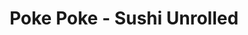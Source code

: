 ---
layout: place
title: "Poke Poke - Sushi Unrolled"
permalink: /michigan/ann-arbor/poke-poke-sushi-unrolled.html
stateAbbr: MI
stateName: Michigan
cityName: Ann Arbor
seo:
  name: "Poke Poke - Sushi Unrolled"
  type: Restaurant
  links: null
description: "Poke Poke - Sushi Unrolled serves delicious sushi in Ann Arbor, Michigan. Try fresh Japanese dishes for a great dining experience. "
place_id: ChIJbYoAS0WvPIgRYIx-o2hX2kQ
photos:
  - name: >-
      places/ChIJbYoAS0WvPIgRYIx-o2hX2kQ/photos/AeeoHcKERJmmxjwQT2HgZmStks7nNFTL0k0WKtVtfRBRz1Qn5w2IHbwdrQmX9ketFSRpLDitgEUMxFIJrNzmBtchQnllMeJwypApptUW6xEI742hHEX5-lOCcLcwCEDH_zp0efF2ZmFoKN2jDp6ZrRqA2znJktccIMq3Tldrhn9jRXlBWBkDgtlAUMv0tC53_bdehtT257RC22scTxq-YUUAcettmUZOimNdmb25i3iIXXr9_lo3BojFK6e74H8Kvc81gql4RhfQfV4U_SqwVjahEab5YU1yw5W99a2hypZveGFc5A
    widthPx: 4032
    heightPx: 3024
    authorAttributions:
      - displayName: Poke Poke - Sushi Unrolled
        uri: https://maps.google.com/maps/contrib/104881223710196967690
        photoUri: >-
          https://lh3.googleusercontent.com/a-/ALV-UjUSiGBaNubrqaGZsUbwFvGgCixtiRnQkFZV7nQli4lS2DYhJEo=s100-p-k-no-mo
    flagContentUri: >-
      https://www.google.com/local/imagery/report/?cb_client=maps_api_places.places_api&image_key=!1e10!2sAF1QipOEM-gUMQPF9eA7ElshblKzkPFtcgtawbUK4Gm6&hl=en-US
    googleMapsUri: >-
      https://www.google.com/maps/place//data=!3m4!1e2!3m2!1sAF1QipOEM-gUMQPF9eA7ElshblKzkPFtcgtawbUK4Gm6!2e10!4m2!3m1!1s0x883caf454b008a6d:0x44da5768a37e8c60
  - name: >-
      places/ChIJbYoAS0WvPIgRYIx-o2hX2kQ/photos/AeeoHcKq0KutQ_CxsjlD_QNhFqakwN4_AAbOQWcj6ffr-S3p_sJunBHgxZzlUIk1Mv536mpN4Q-q4jvGoIoAcGxTp6mKS9JLIGYUrrQr-7E7qqiIMemcWRgcpe88Ucy0Ye0IlgOvVZvwbFtBiAUxf6Dn0RL65OWLE3KCpja4HL1sgfVmdDj82JHYpqir9Yo1wQIL3qw6ekOaRABVfAph7TH-yLCWRtkGcE0Nb93Jd7fVM1GNC09tqwtoKqztesRUMITiPYGUHNv1YsBK6KXzRn3W9HlqxgskezKeo67HLEYOcyEoEA
    widthPx: 1242
    heightPx: 700
    authorAttributions:
      - displayName: Poke Poke - Sushi Unrolled
        uri: https://maps.google.com/maps/contrib/104881223710196967690
        photoUri: >-
          https://lh3.googleusercontent.com/a-/ALV-UjUSiGBaNubrqaGZsUbwFvGgCixtiRnQkFZV7nQli4lS2DYhJEo=s100-p-k-no-mo
    flagContentUri: >-
      https://www.google.com/local/imagery/report/?cb_client=maps_api_places.places_api&image_key=!1e10!2sAF1QipMrzXBPEer8BAhx9GMfRCgNvM2ZWrzDknJEO8vI&hl=en-US
    googleMapsUri: >-
      https://www.google.com/maps/place//data=!3m4!1e2!3m2!1sAF1QipMrzXBPEer8BAhx9GMfRCgNvM2ZWrzDknJEO8vI!2e10!4m2!3m1!1s0x883caf454b008a6d:0x44da5768a37e8c60
  - name: >-
      places/ChIJbYoAS0WvPIgRYIx-o2hX2kQ/photos/AeeoHcL3lySb4EIyJELt8BPENqDn8ZcG5zW3cWvGYlw0lzFdCYl2O5aVwOyK0xYpe3tBC2a2pgyW-XUXxwkvrTkgOAwYzq8N6p6JwHkImxFMaf363-TcNGiE8fhnp3i2E5MHsXS1fs5kjB9CzhzzqWu_mD4bngqHSDjAInxkKr7PGKLnArsAKLyllbpqpMMBySEnCWJ9BWvbjzll98lpGoSdPCNXpE9mlxbu6LDbvjx-hRgPQ6B0TRVTjhByc6Sb2khoQuKXOj1z1z81s6r8dei7mnHTIOjwx1SV2iFNTkjvBTW2EaGCtpBi45xNpEWcon5hzjy8nhtKwLNQFRBTGlFQougzRPOM9G2vGpEKPvpGlKgPXqSBt2GXRNURBvsYHVNqjflNhKMjDs37BOTkgcy_FwJuqnNzKW_kZEZpIB3-u1k
    widthPx: 3600
    heightPx: 4800
    authorAttributions:
      - displayName: Camila Burky
        uri: https://maps.google.com/maps/contrib/110533624782064719332
        photoUri: >-
          https://lh3.googleusercontent.com/a-/ALV-UjU7XS7be3iHLoxU4RZv4gs8zPZUYL6UYjfdD9Me_kEhZjx7SpIgbw=s100-p-k-no-mo
    flagContentUri: >-
      https://www.google.com/local/imagery/report/?cb_client=maps_api_places.places_api&image_key=!1e10!2sCIHM0ogKEICAgIDBjdngUg&hl=en-US
    googleMapsUri: >-
      https://www.google.com/maps/place//data=!3m4!1e2!3m2!1sCIHM0ogKEICAgIDBjdngUg!2e10!4m2!3m1!1s0x883caf454b008a6d:0x44da5768a37e8c60
  - name: >-
      places/ChIJbYoAS0WvPIgRYIx-o2hX2kQ/photos/AeeoHcKfShPmpV1n1f-CGG9xWrVMWwwFuK5xvGIse60FPqW9TWLQH-89MPWR9xQNLes9FS2iCS4TDFfzr2MjaanV7JnY2XA8RrdFa5gR9raY19kwgoX9VSzOjSiO23Kkxm_qZIUEvilfYj6xEPmK4xpMCC4UIyLTpQCzs_PXA9Rm5EtoVpCf13pvad7joTILj0E-BgYzqFYW05qr1HSKUJ5iuPxZNEwjkKgPKAkKTnJGkSegu2nd5MQO1OAGAlnJmeRFjyE5na5ZwD2kYlrapKTtXcymQQf5QlFEhhkT7S6-xqPfIkg1fJZEQmReSn2cQXftjhnOJUcmEvDaCmO5IrVU7h_AWyF2o9H1pQhxtl5YqZz_RWXETx0GHdcDCp372bz2s6Oi6C6L85mD4hxSbs9tYnCu5qHUO1iz1hWyIv8OihhbmA
    widthPx: 3024
    heightPx: 4032
    authorAttributions:
      - displayName: Laura
        uri: https://maps.google.com/maps/contrib/102619440479154790282
        photoUri: >-
          https://lh3.googleusercontent.com/a/ACg8ocKU5O4Q57oHB7pWgcOndqnlGxojU9c8nYalPXC0n_CST4l-DZ0=s100-p-k-no-mo
    flagContentUri: >-
      https://www.google.com/local/imagery/report/?cb_client=maps_api_places.places_api&image_key=!1e10!2sCIHM0ogKEICAgICdx5qBMg&hl=en-US
    googleMapsUri: >-
      https://www.google.com/maps/place//data=!3m4!1e2!3m2!1sCIHM0ogKEICAgICdx5qBMg!2e10!4m2!3m1!1s0x883caf454b008a6d:0x44da5768a37e8c60
  - name: >-
      places/ChIJbYoAS0WvPIgRYIx-o2hX2kQ/photos/AeeoHcLVjMlf-pUnR6aQFUGTXlcJ57VmIn24BmcBvPaKCii1cthCTaRbBRuRc-nB6XLDSVGdRFo9-gaBjzYn7-tbVRAIsD84gT07ntd8cIR34yspJ3aRI5RM0oBL-tCS7dR8IorBABTnepKnz3pE5V7qS8UF3Pkxgfc57R-tJ-0sg6d1xGSY1muCLkWTJ7ly5JJ9YzwL9xws9Sfn9n1_TZkdEQ2aFuksLgElFCRRxPlm7UsbeRTyM0gCqVAt609FgI-4niswkcjOJcCoq22lzpsRd2Rnm2n51slreYENYVoT-wK33ihXlLhiEHcWUktOAjlEAmbwtV2vNYcrwYWV4sCek9WxsIsDEcEEjV4AvHmjDxymoVQAieIT4Xpv3494hkZJ4Bc3ZQetuCAuHtonaz21h5Lb2JPl8cPMO_Y6JZCzWPgFhQ
    widthPx: 2252
    heightPx: 2225
    authorAttributions:
      - displayName: Subhendu Pramanik
        uri: https://maps.google.com/maps/contrib/106118869630899562540
        photoUri: >-
          https://lh3.googleusercontent.com/a-/ALV-UjWN7JK2UF0uFMqS4HOO9MXfG1R0Z4WdpvFYY4CgMyxPtEgNZ0GV=s100-p-k-no-mo
    flagContentUri: >-
      https://www.google.com/local/imagery/report/?cb_client=maps_api_places.places_api&image_key=!1e10!2sCIHM0ogKEICAgICztbLBYg&hl=en-US
    googleMapsUri: >-
      https://www.google.com/maps/place//data=!3m4!1e2!3m2!1sCIHM0ogKEICAgICztbLBYg!2e10!4m2!3m1!1s0x883caf454b008a6d:0x44da5768a37e8c60
  - name: >-
      places/ChIJbYoAS0WvPIgRYIx-o2hX2kQ/photos/AeeoHcIU8nT5Ux-HKsIh5USSNhLz73_LCwUNi_HA9yZhCHSMyaxbqcium2n5-HJYI0W9Og3jzVnemihvnd2MiXjTPl3PfffiXQeZmwsN9YIkgyK3NfVFIIguSh_CLw2zFqsyqD2dvaxw4yroME8_Lg5Xtq1of3ZFi7C9Wg_2sNd6Bhkw-NNLjbF8vG9vDKy1nc7NnTFrY0ggord9fAV1sBXLJvlgyxLDAwyihsiQkNmgpQIxpAJ4lby-TnLtaOdSZILbq7AZFbIi-ie36A2qTkV1a93356YM16izwvimdGsSLo1kFcX-jufii4y3N6qF28zw60_FB65MUlAjzIPLrE-UbMQ3xcywlnaNCP5J_jCKDxCV_6zLMWARQ65ohmw5YLhT3pJxCNnoMjRwKMbspSxMhhtKYDylPi4LLgHcah1DHrOGFLKS
    widthPx: 2184
    heightPx: 4608
    authorAttributions:
      - displayName: Mezion
        uri: https://maps.google.com/maps/contrib/103709796702437443352
        photoUri: >-
          https://lh3.googleusercontent.com/a-/ALV-UjWbtdO8e1VKsyVTZJNCJG_0hpGWy9hkxbS_odXyHz0_sJ4i4CRkoA=s100-p-k-no-mo
    flagContentUri: >-
      https://www.google.com/local/imagery/report/?cb_client=maps_api_places.places_api&image_key=!1e10!2sCIHM0ogKEICAgICM9rPe5AE&hl=en-US
    googleMapsUri: >-
      https://www.google.com/maps/place//data=!3m4!1e2!3m2!1sCIHM0ogKEICAgICM9rPe5AE!2e10!4m2!3m1!1s0x883caf454b008a6d:0x44da5768a37e8c60
  - name: >-
      places/ChIJbYoAS0WvPIgRYIx-o2hX2kQ/photos/AeeoHcJx58uCfTm7TpiNMJ3FBK8zfA_UiZU7jlGc88i15rufLb1huDJWGDODUzE4tkAj_BBeYSscP0ia8mQis1kQftDV-8ttDb8rcOq9UOh6PecsZjSDndrMhkdx0U5TvnQNLw5UGVKHsseFqNaa-FiXl19q6R9tWHBDG3HX1Xdmk5nHmgzCcMNm1n7nOQCiDIosFQEQXhFYemNH3VXeXUrKIMdaB6OlnD5ZZZD1KsWc1XusAzwNZuzXSkB-p3UbO8148G2vii68NnOsqY2R2K78Z_Dxm-dAQwIb03TCSZdh0q0pI6cowabb9_YfNDvJ75tynsEtEtl0rrOiUoUPz5IPnLu8RpoR3AKV-nw3G8R9QQrNKOWuy1txNKlhnS-g4oXjt-OVocHxSiCWh9JIIBzsKN5j8ZPGYjv54V2cmtq6J_gzuZ4s
    widthPx: 2268
    heightPx: 4032
    authorAttributions:
      - displayName: Mimi Zhang
        uri: https://maps.google.com/maps/contrib/101506287019406713242
        photoUri: >-
          https://lh3.googleusercontent.com/a-/ALV-UjU7-d70TbsK88dw43r44NrtMctBVI-iZIU3vuukrZ-1XdOeW0hyaw=s100-p-k-no-mo
    flagContentUri: >-
      https://www.google.com/local/imagery/report/?cb_client=maps_api_places.places_api&image_key=!1e10!2sCIHM0ogKEICAgICMxOCh_QE&hl=en-US
    googleMapsUri: >-
      https://www.google.com/maps/place//data=!3m4!1e2!3m2!1sCIHM0ogKEICAgICMxOCh_QE!2e10!4m2!3m1!1s0x883caf454b008a6d:0x44da5768a37e8c60
  - name: >-
      places/ChIJbYoAS0WvPIgRYIx-o2hX2kQ/photos/AeeoHcKafEzaZuYqAqvnSek5J577qUJuszzDeEaJQq1TlpxbRaFN8CSVvP0REuNHzCLPSTV4BHTuYa-WlyOrXLPdYwKFEZ2XUgoJeuAeiaLUliS0QRjUiC87_L75LOXK2Jr6c1ynGFwrKXnm991RIj8uTDZKYnFxVzNXd0oO6asNd59DYQD5zooZB_zhCz1fOVUJlqEHhYKAr9jumq3w812Bsep27RBHsKq_57EEiZCVRgspNNAH2NvtJZPkpA-MqmaJ3ockn3_Qd4f9qWdAD-k2oio7M45xohAnGR4XXJMGxvVXDQ
    widthPx: 3024
    heightPx: 4032
    authorAttributions:
      - displayName: Poke Poke - Sushi Unrolled
        uri: https://maps.google.com/maps/contrib/104881223710196967690
        photoUri: >-
          https://lh3.googleusercontent.com/a-/ALV-UjUSiGBaNubrqaGZsUbwFvGgCixtiRnQkFZV7nQli4lS2DYhJEo=s100-p-k-no-mo
    flagContentUri: >-
      https://www.google.com/local/imagery/report/?cb_client=maps_api_places.places_api&image_key=!1e10!2sAF1QipOHwdULHn0mPMY3rN6t3TiY9eV_pX8hrUvXtwDE&hl=en-US
    googleMapsUri: >-
      https://www.google.com/maps/place//data=!3m4!1e2!3m2!1sAF1QipOHwdULHn0mPMY3rN6t3TiY9eV_pX8hrUvXtwDE!2e10!4m2!3m1!1s0x883caf454b008a6d:0x44da5768a37e8c60
  - name: >-
      places/ChIJbYoAS0WvPIgRYIx-o2hX2kQ/photos/AeeoHcJuwobYaOZygHD3g7d0WKmfHY00mVI-z4lXM3ioazf1kQDBhWezW0Lme7l1bbMgOGpTQLxYMnijcPEX_5V1VKuxUd15KGWQeEL66gsl633gbOvZkj_4yohZw7YBNG2vX4bEpFxXPDBtmp5yOYeEdOx6qBGubMMHchWEGctA9jPfL9k-vJr_vFh4G66xfgj6Rj1dLcle2jvQYGK89uEkUKYosUoTE98I6pEqw63tkQJ1i5ZTqQPV7XmDV0HfaVb5awg3jkbHO2cfUvQmMFYRi8_hqlhMXhN9Gs1TBt4Ot8lRaPsFIteaUQmEAVN2FRMQ0v5klW8gAHLYRV8jPByaOkHCn1Mv-tfpBIFguMtfxEuWlhuza0F9-pNkXucYfxxDHwiwQUyzWmbKeRJiSE2aHv4f30yJfje_y3wTWgb7Png
    widthPx: 3009
    heightPx: 1692
    authorAttributions:
      - displayName: Wei-Yu Jen
        uri: https://maps.google.com/maps/contrib/108708559921910139687
        photoUri: >-
          https://lh3.googleusercontent.com/a-/ALV-UjVjrMu343s-tMkKbfdKBbzsf3JqEQpSzI7caNt-xCc17bNZqe98AQ=s100-p-k-no-mo
    flagContentUri: >-
      https://www.google.com/local/imagery/report/?cb_client=maps_api_places.places_api&image_key=!1e10!2sCIHM0ogKEICAgIDR9omEMQ&hl=en-US
    googleMapsUri: >-
      https://www.google.com/maps/place//data=!3m4!1e2!3m2!1sCIHM0ogKEICAgIDR9omEMQ!2e10!4m2!3m1!1s0x883caf454b008a6d:0x44da5768a37e8c60
  - name: >-
      places/ChIJbYoAS0WvPIgRYIx-o2hX2kQ/photos/AeeoHcKqXNO-kRBWDUI4PqmK7IaHW42BzJSOyDktRonmFuTYjX1vFsTeuD3vv9K9sEhdXydrHu8s0CjbzipaMm76EIFnSwuEFjdkZ9YsxJnLGTFze_TbN8XUTGngIY0DW40Iw5ovYV7B2spKQlLlnTzJkpuaVA-S5p4Jy-CSic5BQ064eCN-bItFhtfEzCZcoAp3iPp2IpVRXOsZyQ6fiOV0aV3N42RFAZKRsmY3TlTBcPSNV0aDFtyF1b1or4aV99d7JytdIyUa170lCQCenKdwGdJdhCZMoR_BCgkK7n0_oHP5-FuUcunDrc6Zfyk4HltFzcerIXq7NuYwG66ovLcomtiszT68kMJSziq_h5fiur8lZsQXyS-Zf2wTJ7IZB2upkP_aq6HXFDP61w45nYeO40uhRemeKWgroSGl1un_jk22XQ
    widthPx: 4608
    heightPx: 2184
    authorAttributions:
      - displayName: Mezion
        uri: https://maps.google.com/maps/contrib/103709796702437443352
        photoUri: >-
          https://lh3.googleusercontent.com/a-/ALV-UjWbtdO8e1VKsyVTZJNCJG_0hpGWy9hkxbS_odXyHz0_sJ4i4CRkoA=s100-p-k-no-mo
    flagContentUri: >-
      https://www.google.com/local/imagery/report/?cb_client=maps_api_places.places_api&image_key=!1e10!2sCIHM0ogKEICAgICM9uPvHg&hl=en-US
    googleMapsUri: >-
      https://www.google.com/maps/place//data=!3m4!1e2!3m2!1sCIHM0ogKEICAgICM9uPvHg!2e10!4m2!3m1!1s0x883caf454b008a6d:0x44da5768a37e8c60
address: 312 S State St, Ann Arbor, MI 48104, USA
street: 312 S State St
city: Ann Arbor
state: MI
zip: '48104'
country: USA
neighborhood: null
latitude: '42.278871'
longitude: '-83.741032'
accessibility_options:
  wheelchairAccessibleEntrance: true
  wheelchairAccessibleRestroom: true
  wheelchairAccessibleSeating: true
business_status: OPERATIONAL
name: Poke Poke - Sushi Unrolled
google_maps_links:
  directionsUri: >-
    https://www.google.com/maps/dir//''/data=!4m7!4m6!1m1!4e2!1m2!1m1!1s0x883caf454b008a6d:0x44da5768a37e8c60!3e0
  placeUri: https://maps.google.com/?cid=4961374046433217632
  writeAReviewUri: >-
    https://www.google.com/maps/place//data=!4m3!3m2!1s0x883caf454b008a6d:0x44da5768a37e8c60!12e1
  reviewsUri: >-
    https://www.google.com/maps/place//data=!4m4!3m3!1s0x883caf454b008a6d:0x44da5768a37e8c60!9m1!1b1
  photosUri: >-
    https://www.google.com/maps/place//data=!4m3!3m2!1s0x883caf454b008a6d:0x44da5768a37e8c60!10e5
primary_type: Sushi Restaurant
opening_hours:
  regular: null
  current: null
secondary_opening_hours:
  regular:
    weekdayDescriptions: null
    type: null
  current:
    weekdayDescriptions: null
    type: null
phone: null
price_level: null
price_range: null
rating: null
rating_count: 0
website: null
reviews: null
parking_options: null
payment_options: null
allow_dogs: null
curbside_pickup: null
delivery: null
dine_in: null
good_for_children: null
good_for_groups: null
good_for_sports: null
live_music: null
menu_for_children: null
outdoor_seating: null
reservable: null
restroom: null
serves_beer: null
serves_breakfast: null
serves_brunch: null
serves_cocktails: null
serves_coffee: null
serves_dinner: null
serves_dessert: null
serves_lunch: null
serves_vegetarian_food: null
serves_wine: null
takeout: null
update_category: essentials
summary: null

---